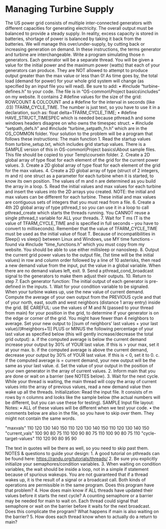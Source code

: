# Managing Turbine Supply

The US power grid consists of multiple inter-connected generators with different capacities for generating electricity. The overall output must be balanced to provide a steady supply. In reality, excess capacity is stored in batteries, shortage of power is balanced by taking it back from the batteries. We will manage this over/under-supply, by cutting back or increasing generation on demand. In these instructions, the terms generator and turbine are interchangeable.
Write a program simulating those n generators. Each generator will be a separate thread. You will be given a value for the initial power and the maximum power (watts) that each of your generators can produce. They are NOT allowed to attempt to produce output greater than the max value or less than 0! As time goes by, the total load (demand for power) for your whole grid system will change (as specified by an input file you will read). 
Be sure to add:
    • #include “turbine-defines.h” to your code. The file is in “OS-common\Project basics\includes” on my website. It contains 2 #define values for the size of the grid: ROWCOUNT & COLCOUNT and a #define for the interval in seconds (like .03) TFARM_CYCLE_TIME. The number is just text, so you have to use it in a declaration, such as: float delta=TFARM_CYCLE_TIME;
    • #define HAVE_STRUCT_TIMESPEC
which is needed because pthread.h and some windows headers disagree on who owns the timespec struct.
    • #include “setpath_defs.h” and #include “turbine_setpath_fn.h” 
which are in the OS_COMMON folder.
Your solution to the problem will be a program that follows these instructions:
The main function
    1. Read the startup values from turbine_setup.txt, which includes grid startup values. There is a SAMPLE version of this in OS-common\Project basics\About sample files. This file should be copied to your Temp\coursein folder.
    2. Create a 2D global array of type float for each element of the grid for the current power values. 
    3. Create a 2D global array of type float for each element of the grid for the max values.
    4. Create a 2D global array of type (struct of 2 integers, m and n) one struct as a parameter for each turbine when it is started, to know its own position. The values of m and n are determined as you build the array in a loop.
    5. Read the initial values and max values for each turbine and insert the values into the 2D arrays you created. NOTE: the initial and max values can be different for each turbine. These initial and max values are contiguous sets of integers that you must read from a file.
    6. Create a 4th 2D global array of type pthread_t so you can use it in a loop to call pthread_create which starts the threads running. You CANNOT reuse a single pthread_t variable for ALL your threads.
    7. Wait for T ms (T is the value of TFARM_CYCLE_TIME and is specified in full seconds – you have to convert to milliseconds). Remember that the value of TFARM_CYCLE_TIME must be used as the initial value of float T. Because of incompatibilities in Sleep() vs sleep() between Linux and Windows, use MY time functions - found via #include “time_functions.h” which you must copy from my website. You should be able to use either millisleep or nanosleep.
    8. Output the current grid power values to the output file, (1st time will be the initial values) in row and column order followed by a line of 10 asterisks, then read a new demand value from the input, put the value in a global variable. When there are no demand values left, exit.
    9. Send a pthread_cond_broadcast signal to the generators to make them adjust their outputs. 
    10. Return to step ‎7.
Each generator function: The initial output of each generator is pre-defined in the inputs. 
    1. Wait for your condition variable to be signaled. When your turbine wakes up, use the new value of current demand. Compute the average of your own output from the PREVIOUS cycle and that of your north, east, south and west neighbors (distance 1 array entry) inside the grid. BE CAREFUL: use the values of M and N (passed to your thread from main) for your position in the grid, to determine if your generator is on the edge or corner of the grid. You might have fewer than 4 neighbors to average. Set your new output to 
[(sum of neighbors’ last values + your last value)/(#neighbors+1)] PLUS or MINUS the following percentage of your last value as specified below (this will gently increase/decrease the total grid output):
        a. if the computed average is below the current demand increase your output by 30% of YOUR last value. If this is > your max, set it at your max.
        b. if the computed average is above the current demand, decrease your output by 30% of YOUR last value. If this is < 0, set it to 0.
        c. if the computed average is = current demand, your new output will be the same as your last value.
        d. Set the value of your output in the position of your own generator in the array of current values.
    2. Inform main that you are done or wait on a barrier (see NOTES below).
    3. Wait for the next cycle.
While your thread is waiting, the main thread will copy the array of current values into the array of previous values, read a new demand value then wake up all the threads.
Initialization: Read the input file. It consists of m rows by n columns and looks like the sample below (the actual numbers will be different, but you can use these for testing). 
SAMPLE Input file layout: Notes:
    • ALL of these values will be different when we test your code.
    • the comments below are also in the file, so you have to skip over them. They might not contain the same words.

"maxvals"
110 120 130 140 150 
110 120 130 140 150 
110 120 130 140 150 
"current_vals" 
100 90 80 75 110 
100 90 80 75 110 
100 90 80 75 110 
"cycle-target-values"
110 120 90 80 95 90

The text in quotes will be there as well, so you need to skip past them.
NOTES & questions to guide your design:
    1. A good tutorial on pthreads can be found here: https://randu.org/tutorials/threads/ 
    2. Be sure you explicitly initialize your semaphores/condition variables.
    3. When waiting on condition variables, the wait should be inside a loop, not in a simple if statement because of spurious wakeups. You are not guaranteed that if a thread wakes up, it is the result of a signal or a broadcast call. Both kinds of operations are permissible in the same program. Does this program have that problem?
    4. How does main know if ALL threads have updated their values before it starts the next cycle? A counting semaphore or a barrier may be needed for main to wait on. Each thread could signal that semaphore or wait on the barrier before it waits for the next broadcast. Does this complicate the program? What happens if main is also waiting on the barrier? 
    5. How does each thread know when to actually do a return to main? 

